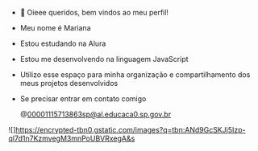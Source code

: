 - 👋 Oieee queridos, bem vindos ao meu perfil!
- Meu nome é Mariana 
- Estou estudando na Alura
- Estou me desenvolvendo na linguagem JavaScript
- Utilizo esse espaço para minha organização e compartilhamento dos meus projetos desenvolvidos


- Se precisar entrar em contato comigo
  
  @00001115713863sp@al.educaca0.sp.gov.br
  
<!---
marianadosrios/marianadosrios is a ✨ special ✨ repository because its `README.md` (this file) appears on your GitHub profile.
You can click the Preview link to take a look at your changes.
--->
![]https://encrypted-tbn0.gstatic.com/images?q=tbn:ANd9GcSKJj5Izp-ql7d1n7KzmvegM3mnPoUBVRxegA&s
